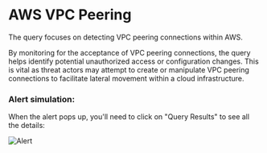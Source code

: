 # AWS VPC Peering

The query focuses on detecting VPC peering connections within AWS.

By monitoring for the acceptance of VPC peering connections, the query helps identify potential unauthorized access or configuration changes. This is vital as threat actors may attempt to create or manipulate VPC peering connections to facilitate lateral movement within a cloud infrastructure.

### Alert simulation:

When the alert pops up, you'll need to click on "Query Results" to see all the details:

![Alert](https://github.com/user-attachments/assets/9f8b6b46-26f1-4a7b-ac19-218d0f7dacf5)


